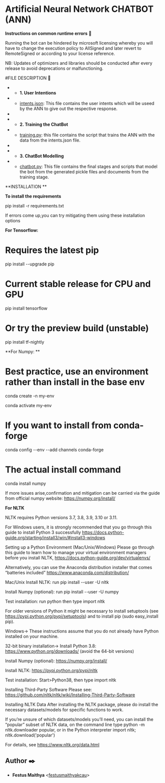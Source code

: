 # Artificial Neural Network CHATBOT (ANN)

**Instructions on common runtime errors** :page_with_curl:

Running the bot can be hindered by microsoft licensing whereby you will have to change the execution policy to AllSigned and later revert to RemoteSigned or according to your license reference.

NB: Updates of optimizers and libraries should be conducted after every release to avoid deprecations or malfunctioning.


#FILE DESCRIPTION 📁


* * **1. User Intentions**
* * [intents.json](./intents.json): This file contains the user intents which will be useed by the ANN to give out the respective response.
* 
* * **2. Training the ChatBot**
* * [training.py](./training.py): this file contains the script that trains the ANN with the data from the intents.json file.
* 
* * **3. ChatBot Modelling**
* * [chatbot.py](./chatbot.py): This file contains the final stages and scripts that model the bot from the generated pickle files and documents from the training stage.


**INSTALLATION **

**To install the requirements**

pip install -r requirements.txt

If errors come up,you can try mitigating them using these installation options

**For Tensorflow:**

# Requires the latest pip

pip install --upgrade pip

# Current stable release for CPU and GPU

pip install tensorflow

# Or try the preview build (unstable)

pip install tf-nightly

**For Numpy: **

# Best practice, use an environment rather than install in the base env

conda create -n my-env

conda activate my-env

# If you want to install from conda-forge

conda config --env --add channels conda-forge

# The actual install command

conda install numpy

If more issues arise,confirmation and mitigation can be carried via the guide from official numpy website: https://numpy.org/install/

**For NLTK**

NLTK requires Python versions 3.7, 3.8, 3.9, 3.10 or 3.11.

For Windows users, it is strongly recommended that you go through this guide to install Python 3 successfully https://docs.python-guide.org/starting/install3/win/#install3-windows

Setting up a Python Environment (Mac/Unix/Windows)
Please go through this guide to learn how to manage your virtual environment managers before you install NLTK, https://docs.python-guide.org/dev/virtualenvs/

Alternatively, you can use the Anaconda distribution installer that comes “batteries included” https://www.anaconda.com/distribution/

Mac/Unix
Install NLTK: run pip install --user -U nltk

Install Numpy (optional): run pip install --user -U numpy

Test installation: run python then type import nltk

For older versions of Python it might be necessary to install setuptools (see https://pypi.python.org/pypi/setuptools) and to install pip (sudo easy_install pip).

Windows->
These instructions assume that you do not already have Python installed on your machine.

32-bit binary installation->
Install Python 3.8: https://www.python.org/downloads/ (avoid the 64-bit versions)

Install Numpy (optional): https://numpy.org/install/

Install NLTK: https://pypi.python.org/pypi/nltk

Test installation: Start>Python38, then type import nltk

Installing Third-Party Software
Please see: https://github.com/nltk/nltk/wiki/Installing-Third-Party-Software

Installing NLTK Data
After installing the NLTK package, please do install the necessary datasets/models for specific functions to work.

If you’re unsure of which datasets/models you’ll need, you can install the “popular” subset of NLTK data, on the command line type python -m nltk.downloader popular, or in the Python interpreter import nltk; nltk.download('popular')

For details, see https://www.nltk.org/data.html




## Author :black_nib:

* __Festus Maithya__ <[festusmaithyakcau](https://github.com/festusmaithyakcau)>
